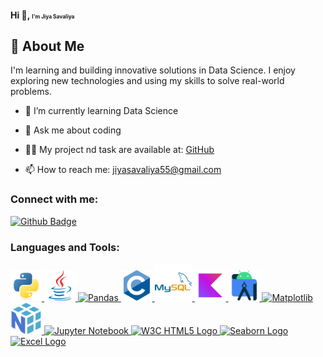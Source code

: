 <h1 align="left" style="font-size: 1em;">Hi 👋, <span style="font-size: 0.6em;">I'm Jiya Savaliya</span></h1>

## 🚀 About Me


I'm learning and building innovative solutions in Data Science. I enjoy exploring new technologies and using my skills to solve real-world problems.


- 🌱 I’m currently learning Data Science

- 💬 Ask me about coding

- 👨‍💻 My project nd task are available at: [GitHub](https://github.com/ProgrammingLanguage1111)

- 📫 How to reach me: jiyasavaliya55@gmail.com


### Connect with me:
<div id="badges">
  <a href="https://github.com/jiyasavaliya">
    <img src="https://img.shields.io/badge/Github-white?style=for-the-badge&logo=Github&logoColor=black" alt="Github Badge"/>
  </a>
</div>

### Languages and Tools:

<p align="left">
  <a href="https://www.python.org/" target="_blank" rel="noreferrer">
    <img src="https://raw.githubusercontent.com/devicons/devicon/master/icons/python/python-original.svg" alt="Python" width="50" height="50"/>
  </a>
  <a href="https://www.java.com/" target="_blank" rel="noreferrer">
    <img src="https://raw.githubusercontent.com/devicons/devicon/master/icons/java/java-original.svg" alt="Java" width="50" height="50"/>
  <a href="https://pandas.pydata.org/" target="_blank" rel="noreferrer">
    <img src="https://pandas.pydata.org/static/img/pandas_white.svg" alt="Pandas" width="80" height="60"/>
  </a>
  </a>
  <a href="https://www.cprogramming.com/" target="_blank" rel="noreferrer">
    <img src="https://raw.githubusercontent.com/devicons/devicon/master/icons/c/c-original.svg" alt="C Programming" width="50" height="50"/>
  </a>
  <a href="https://www.mysql.com/" target="_blank" rel="noreferrer">
    <img src="https://raw.githubusercontent.com/devicons/devicon/master/icons/mysql/mysql-original-wordmark.svg" alt="MySQL" width="60" height="60"/>
  </a>
  <a href="https://kotlinlang.org/" target="_blank" rel="noreferrer">
    <img src="https://raw.githubusercontent.com/devicons/devicon/master/icons/kotlin/kotlin-original.svg" alt="Kotlin" width="50" height="50"/>
  </a>
  <a href="https://developer.android.com/studio" target="_blank" rel="noreferrer">
    <img src="https://raw.githubusercontent.com/devicons/devicon/master/icons/androidstudio/androidstudio-original.svg" alt="Android Studio" width="50" height="50"/>
  </a>
  <a href="https://matplotlib.org/" target="_blank" rel="noreferrer">
    <img src="https://matplotlib.org/_static/images/logo2.svg" alt="Matplotlib" width="80" height="60"/>
  </a>
  <a href="https://numpy.org/" target="_blank" rel="noreferrer">
    <img src="https://raw.githubusercontent.com/devicons/devicon/master/icons/numpy/numpy-original.svg" alt="NumPy" width="50" height="50"/>
  </a>
  <a href="https://jupyter.org/" target="_blank" rel="noreferrer">
    <img src="https://jupyter.org/assets/homepage/main-logo.svg" alt="Jupyter Notebook" width="100" height="50"/>
</a>
  <a href="https://www.w3schools.com/html/html_intro.asp" target="_blank" rel="noreferrer">
    <img src="https://www.w3.org/html/logo/downloads/HTML5_Logo_512.png" alt="W3C HTML5 Logo" width="50" height="50"/>
</a>
 <a href="https://pypi.org/project/seaborn/" target="_blank" rel="noreferrer">
    <img src="https://seaborn.pydata.org/_static/logo-wide-lightbg.svg" alt="Seaborn Logo" width="100" height="50"/>
</a>
<a href="https://www.w3schools.com/excel/" target="_blank" rel="noreferrer">
    <img src="https://chat.openai.com/mnt/data/An_image_of_a_Microsoft_Excel_logo,_featuring_a_gr.png" alt="Excel Logo" width="100" height="100"/>
</a>


</p>
